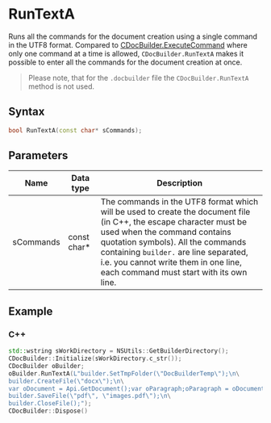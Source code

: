 # RunTextA

Runs all the commands for the document creation using a single command in the UTF8 format. Compared to [CDocBuilder.ExecuteCommand](./ExecuteCommand.md) where only one command at a time is allowed, `CDocBuilder.RunTextA` makes it possible to enter all the commands for the document creation at once.

> Please note, that for the `.docbuilder` file the `CDocBuilder.RunTextA` method is not used.

## Syntax

```cpp
bool RunTextA(const char* sCommands);
```

## Parameters

| **Name**  | **Data type** | **Description**                                                                                                                                                                                                                                                                                                       |
| --------- | ------------- | --------------------------------------------------------------------------------------------------------------------------------------------------------------------------------------------------------------------------------------------------------------------------------------------------------------------- |
| sCommands | const char*   | The commands in the UTF8 format which will be used to create the document file (in C++, the escape character must be used when the command contains quotation symbols). All the commands containing `builder.` are line separated, i.e. you cannot write them in one line, each command must start with its own line. |

## Example

### C++

```cpp
std::wstring sWorkDirectory = NSUtils::GetBuilderDirectory();
CDocBuilder::Initialize(sWorkDirectory.c_str());
CDocBuilder oBuilder;
oBuilder.RunTextA(L"builder.SetTmpFolder(\"DocBuilderTemp\");\n\
builder.CreateFile(\"docx\");\n\
var oDocument = Api.GetDocument();var oParagraph;oParagraph = oDocument.GetElement(0);oParagraph.SetJc(\"center\");oParagraph.AddText(\"Center\");\n\
builder.SaveFile(\"pdf\", \"images.pdf\");\n\
builder.CloseFile();");
CDocBuilder::Dispose()
```
